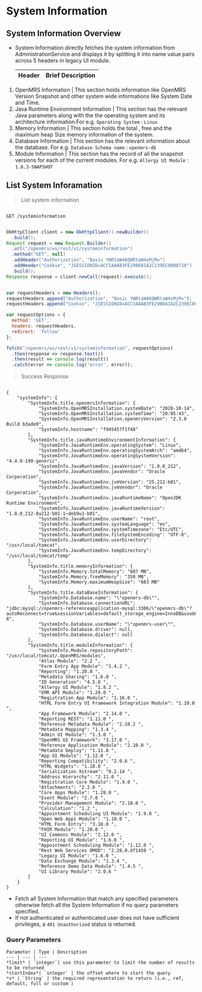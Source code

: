 # System Information

## System Information Overview

* System Information directly fetches the system information from AdministrationService and displays it by splitting it into name value pairs across 5 headers in legacy UI module.

   Header | Brief Description         
   --|--
1.   OpenMRS Information | This section holds information like OpenMRS Version Snapshot and other system wide informations like System Date and Time. 
2.   Java Runtime Environment Information | This section has the relevant Java parameters along with the the operating system and its architecture information.For e.g. `Operating System` : `Linux`
3.   Memory Information | This section holds the total , free and the maximum heap Size memory information of the system.
4.   Database Information | This section has the relevant information about the database.  For  e.g. `Database Schema name` : `openmrs-db`  
5.   Module Information | This section has the record of all the snapshot versions for each of the current modules. For e.g. `Allergy UI Module` : `1.8.3-SNAPSHOT`
 

## List System Inforamation

> List system information

```shell

GET /systeminformation

```

```java

OkHttpClient client = new OkHttpClient().newBuilder()
  .build();
Request request = new Request.Builder()
  .url("/openmrs/ws/rest/v1/systeminformation")
  .method("GET", null)
  .addHeader("Authorization", "Basic YWRtaW46QWRtaW4xMjM=")
  .addHeader("Cookie", "JSESSIONID=ACC5AAAB3FE29B0A1A2C239EC00B8710")
  .build();
Response response = client.newCall(request).execute();

```

```javascript

var requestHeaders = new Headers();
requestHeaders.append("Authorization", "Basic YWRtaW46QWRtaW4xMjM=");
requestHeaders.append("Cookie", "JSESSIONID=ACC5AAAB3FE29B0A1A2C239EC00B8710");

var requestOptions = {
  method: 'GET',
  headers: requestHeaders,
  redirect: 'follow'
};

fetch("/openmrs/ws/rest/v1/systeminformation", requestOptions)
  .then(response => response.text())
  .then(result => console.log(result))
  .catch(error => console.log('error', error));

```
> Success Response

```response

{
    "systemInfo": {
        "SystemInfo.title.openmrsInformation": {
            "SystemInfo.OpenMRSInstallation.systemDate": "2020-10-14",
            "SystemInfo.OpenMRSInstallation.systemTime": "20:05:43",
            "SystemInfo.OpenMRSInstallation.openmrsVersion": "2.3.0  Build b3ade0",
            "SystemInfo.hostname": "f945457f1f48"
        },
        "SystemInfo.title.javaRuntimeEnvironmentInformation": {
            "SystemInfo.JavaRuntimeEnv.operatingSystem": "Linux",
            "SystemInfo.JavaRuntimeEnv.operatingSystemArch": "amd64",
            "SystemInfo.JavaRuntimeEnv.operatingSystemVersion": "4.4.0-190-generic",
            "SystemInfo.JavaRuntimeEnv.javaVersion": "1.8.0_212",
            "SystemInfo.JavaRuntimeEnv.javaVendor": "Oracle Corporation",
            "SystemInfo.JavaRuntimeEnv.jvmVersion": "25.212-b01",
            "SystemInfo.JavaRuntimeEnv.jvmVendor": "Oracle Corporation",
            "SystemInfo.JavaRuntimeEnv.javaRuntimeName": "OpenJDK Runtime Environment",
            "SystemInfo.JavaRuntimeEnv.javaRuntimeVersion": "1.8.0_212-8u212-b01-1~deb9u1-b01",
            "SystemInfo.JavaRuntimeEnv.userName": "root",
            "SystemInfo.JavaRuntimeEnv.systemLanguage": "en",
            "SystemInfo.JavaRuntimeEnv.systemTimezone": "Etc/UTC",
            "SystemInfo.JavaRuntimeEnv.fileSystemEncoding": "UTF-8",
            "SystemInfo.JavaRuntimeEnv.userDirectory": "/usr/local/tomcat",
            "SystemInfo.JavaRuntimeEnv.tempDirectory": "/usr/local/tomcat/temp"
        },
        "SystemInfo.title.memoryInformation": {
            "SystemInfo.Memory.totalMemory": "607 MB",
            "SystemInfo.Memory.freeMemory": "350 MB",
            "SystemInfo.Memory.maximumHeapSize": "683 MB"
        },
        "SystemInfo.title.dataBaseInformation": {
            "SystemInfo.Database.name": "\"openmrs-db\"",
            "SystemInfo.Database.connectionURL": "jdbc:mysql://openmrs-referenceapplication-mysql:3306/\"openmrs-db\"?autoReconnect=true&sessionVariables=default_storage_engine=InnoDB&useUnicode=true&characterEncoding=UTF-8",
            "SystemInfo.Database.userName": "\"openmrs-user\"",
            "SystemInfo.Database.driver": null,
            "SystemInfo.Database.dialect": null
        },
        "SystemInfo.title.moduleInformation": {
            "SystemInfo.Module.repositoryPath": "/usr/local/tomcat/.OpenMRS/modules",
            "Atlas Module": "2.2 ",
            "Form Entry App Module": "1.4.2 ",
            "Reporting": "1.20.0 ",
            "Metadata Sharing": "1.6.0 ",
            "ID Generation": "4.5.0 ",
            "Allergy UI Module": "1.8.2 ",
            "EMR API Module": "1.28.0 ",
            "Registration App Module": "1.16.0 ",
            "HTML Form Entry UI Framework Integration Module": "1.10.0 ",
            "App Framework Module": "2.14.0 ",
            "Reporting REST": "1.11.0 ",
            "Reference Metadata Module": "2.10.2 ",
            "Metadata Mapping": "1.3.4 ",
            "Admin UI Module": "1.3.0 ",
            "OpenMRS UI Framework": "3.17.0 ",
            "Reference Application Module": "2.10.0 ",
            "Metadata Deploy": "1.11.0 ",
            "App UI Module": "1.12.0 ",
            "Reporting Compatibility": "2.0.6 ",
            "HTML Widgets": "1.10.0 ",
            "Serialization Xstream": "0.2.14 ",
            "Address Hierarchy": "2.11.0 ",
            "Registration Core Module": "1.9.0 ",
            "Attachments": "2.2.0 ",
            "Core Apps Module": "1.28.0 ",
            "Event Module": "2.7.0 ",
            "Provider Management Module": "2.10.0 ",
            "Calculation": "1.2 ",
            "Appointment Scheduling UI Module": "1.9.0 ",
            "Open Web Apps Module": "1.10.0 ",
            "HTML Form Entry": "3.10.0 ",
            "FHIR Module": "1.20.0 ",
            "UI Commons Module": "2.12.0 ",
            "Reporting UI Module": "1.6.0 ",
            "Appointment Scheduling Module": "1.12.0 ",
            "Rest Web Services OMOD": "2.28.0.df1459 ",
            "Legacy UI Module": "1.6.0 ",
            "Data Exchange Module": "1.3.4 ",
            "Reference Demo Data Module": "1.4.5 ",
            "UI Library Module": "2.0.6 "
        }
    }
}

```


* Fetch all System Information that match any specified parameters otherwise fetch all the System Information if no query parameters specified. 
* If not authenticated or authenticated user does not have sufficient privileges, a `401 Unauthorized` status is returned.

### Query Parameters

    Parameter | Type | Description
    --- | --- | ---
    *limit* | `integer`| use this parameter to limit the number of results to be returned 
    *startIndex*| `integer` | the offset where to start the query
    *v* | `String` | the required representation to return (i.e., ref, default, full or custom )


